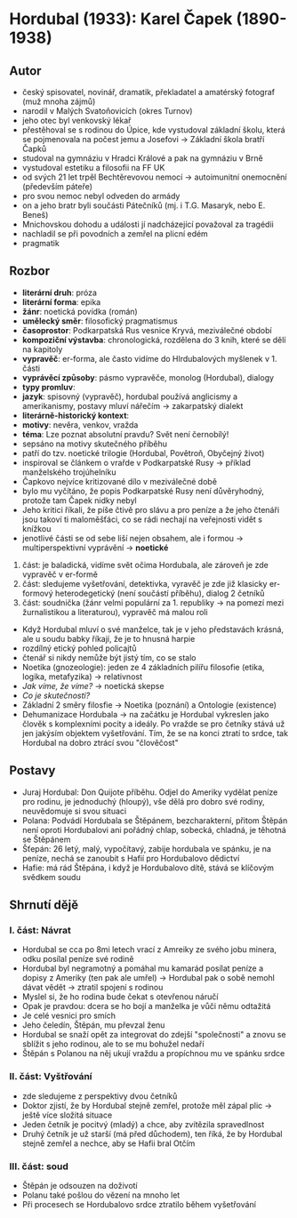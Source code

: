 # Hordubal (1933): Karel Čapek (1890-1938)
## Autor
- český spisovatel, novinář, dramatik, překladatel a amatérský fotograf (muž mnoha
zájmů)
- narodil v Malých Svatoňovicích (okres Turnov)
- jeho otec byl venkovský lékař
- přestěhoval se s rodinou do Úpice, kde vystudoval základní školu, která se
pojmenovala na počest jemu a Josefovi $\to$ Základní škola bratří Čapků
- studoval na gymnáziu v Hradci Králové a pak na gymnáziu v Brně
- vystudoval estetiku a filosofii na FF UK
- od svých 21 let trpěl Bechtěrevovou nemocí $\to$ autoimunitní onemocnění (především
páteře)
- pro svou nemoc nebyl odveden do armády
- on a jeho bratr byli součásti Pátečníků (mj. i T.G. Masaryk, nebo E. Beneš)
- Mnichovskou dohodu a události jí nadcházející považoval za tragédii
- nachladil se při povodních a zemřel na plicní edém
- pragmatik
## Rozbor
- **literární druh**: próza
- **literární forma**: epika
- **žánr**: noetická povídka (román)
- **umělecký směr**: filosofický pragmatismus
- **časoprostor**: Podkarpatská Rus vesnice Kryvá, meziválečné období
- **kompoziční výstavba**: chronologická, rozdělena do 3 knih, které se dělí na
kapitoly
- **vypravěč**: er-forma, ale často vidíme do Hlrdubalových myšlenek v 1. části
- **vyprávěcí způsoby**: pásmo vypravěče, monolog (Hordubal), dialogy
- **typy promluv**:
- **jazyk**: spisovný (vypravěč), hordubal používá anglicismy a amerikanismy, postavy 
mluví nářečím $\to$ zakarpatský dialekt
- **literárně-historický kontext**:
- **motivy**: nevěra, venkov, vražda
- **téma**: Lze poznat absolutní pravdu? Svět není černobílý!
- sepsáno na motivy skutečného příběhu
- patří do tzv. noetické trilogie (Hordubal, Povětroň, Obyčejný život)
- inspiroval se článkem o vrařde v Podkarpatské Rusy $\to$ příklad manželského
trojúhelníku
- Čapkovo nejvíce kritizované dílo v meziválečné době
- bylo mu vyčítáno, že popis Podkarpatské Rusy není důvěryhodný, protože tam Čapek
nidky nebyl
- Jeho kritici říkali, že píše čtivě pro slávu a pro peníze a že jeho čtenáři jsou
takoví ti maloměšťáci, co se rádi nechají na veřejnosti vidět s knížkou
- jenotlivé části se od sebe liší nejen obsahem, ale i formou $\to$ multiperspektivní
vyprávění $\to$ **noetické**
1. část: je baladická, vidíme svět očima Hordubala, ale zároveň je zde vypravěč v
er-formě
2. část: sledujeme vyšetřování, detektivka, vyravěč je zde již klasicky er-formový
heterodegetický (není součástí příběhu), dialog 2 četníků
3. část: soudnička (žánr velmi populární za 1. republiky $\to$ na pomezí mezi
žurnalistikou a literaturou), vypravěč má malou roli
- Když Hordubal mluví o své manželce, tak je v jeho představách krásná, ale u soudu
babky říkají, že je to hnusná harpie
- rozdílný etický pohled policajtů
- čtenář si nikdy nemůže být jistý tím, co se stalo
- Noetika (gnozeologie): jeden ze 4 základních pilířu filosofie (etika, logika, 
metafyzika) $\to$ relativnost
- *Jak víme, že víme?* $\to$ noetická skepse
- *Co je skutečnosti?*
- Základní 2 směry filosfie $\to$ Noetika (poznání) a Ontologie (existence)
- Dehumanizace Hordubala $\to$ na začátku je Hordubal vykreslen jako člověk s
komplexními pocity a ideály. Po vražde se pro četníky stává už jen jakýsím objektem
vyšetřování. Tím, že se na konci ztratí to srdce, tak Hordubal na dobro ztrácí
svou "člověčost"



## Postavy
- Juraj Hordubal: Don Quijote příběhu. Odjel do Ameriky vydělat peníze pro rodinu,
je jednoduchý (hloupý), vše dělá pro dobro své rodiny, neuvědomuje si svou situaci
- Polana: Podvádí Hordubala se Štěpánem, bezcharakterní, přitom Štěpán není oproti
Hordubalovi ani pořádný chlap, sobecká, chladná, je těhotná se Štěpánem 
- Šťepán: 26 letý, malý, vypočítavý, zabije hordubala ve spánku, je na peníze, nechá se
zanoubit s Hafií pro Hordubalovo dědictví
- Hafie: má rád Štěpána, i když je Hordubalovo dítě, stává se klíčovým svědkem soudu

## Shrnutí dějě
### I. část: Návrat
- Hordubal se cca po 8mi letech vrací z Amreiky ze svého jobu minera, odku posílal
peníze své rodině
- Hordubal byl negramotný a pomáhal mu kamarád posílat peníze a dopisy z Ameriky
(ten pak ale umřel) $\to$ Hordubal pak o sobě nemohl dávat vědět $\to$ ztratil spojení
s rodinou
- Myslel si, že ho rodina bude čekat s otevřenou náručí
- Opak je pravdou: dcera se ho bojí a manželka je vůči němu odtažitá
- Je celé vesnici pro smích
- Jeho čeledín, Štěpán, mu převzal ženu
- Hordubal se snaží opět za integrovat do zdejší "společnosti" a znovu se sblížit
s jeho rodinou, ale to se mu bohužel nedaří
- Štěpán s Polanou na něj ukují vraždu a propíchnou mu ve spánku srdce
### II. část: Vyštřování
- zde sledujeme z perspektivy dvou četníků
- Doktor zjistí, že by Hordubal stejně zemřel, protože měl zápal plic $\to$ ještě více
složitá situace
- Jeden četník je pocitvý (mladý) a chce, aby zvítězila spravedlnost
- Druhý četník je už starší (má před důchodem), ten říká, že by Hordubal stejně zemřel
a nechce, aby se Hafii bral Otčím
### III. část: soud
- Štěpán je odsouzen na doživotí
- Polanu také pošlou do vězení na mnoho let
- Při procesech se Hordubalovo srdce ztratilo během vyšetřování
